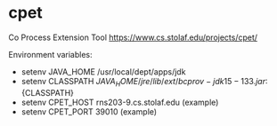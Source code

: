 # cpet

Co Process Extension Tool
https://www.cs.stolaf.edu/projects/cpet/

Environment variables:
* setenv JAVA_HOME /usr/local/dept/apps/jdk
* setenv CLASSPATH  $JAVA_HOME/jre/lib/ext/bcprov-jdk15-133.jar:${CLASSPATH}
* setenv CPET_HOST rns203-9.cs.stolaf.edu (example)
* setenv CPET_PORT 39010 (example)
